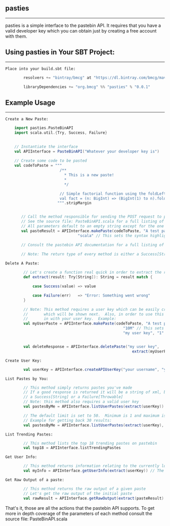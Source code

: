 pasties
--------
--------

pasties is a simple interface to the pastebin API.
It requires that you have a valid developer key which
you can obtain just by creating a free account with them.

Using pasties in Your SBT Project:
---------------------------------
---------------------------------

    Place into your build.sbt file:

```scala
        resolvers += "bintray/bmcg" at "https://dl.bintray.com/bmcg/maven"

        libraryDependencies += "org.bmcg" %% "pasties" % "0.0.1"
```


Example Usage
--------------
--------------

    Create a New Paste:

    
```scala
    import pasties.PasteBinAPI
    import scala.util.{Try, Success, Failure}

        
    // Instantiate the interface
    val APIInterface = PasteBinAPI("Whatever your developer key is")
    
    // Create some code to be pasted
    val codeToPaste = """
                        /**
                          * This is a new paste!
                          *
                          */

                        // Simple factorial function using the foldLeft method
                        val fact = (n: BigInt) => (BigInt(1) to n).foldLeft (BigInt(1)) (_ * _)
                       """.stripMargin


       // Call the method responsible for sending the POST request to pastebin's API
       // See the source file: PasteBinAPI.scala for a full listing of parameters and their significance
       // All parameters default to an empty string except for the one accepting the code to paste
       val pasteResult = APIInterface.makePaste(codeToPaste, "A test paste" //This is the name of the paste file, "10M" // This sets the expire time,
                                "scala" // This sets the syntax highlighting, privateLevel = "1" // This sets the privacy level)

       // Consult the pastebin API documentation for a full listing of supported syntax highlights
       
       // Note: The return type of every method is either a Success[String] or a Failure[Throwable]
```

    Delete A Paste:

```scala        
        // Let's create a function real quick in order to extract the result from our responses
        def extract(result: Try[String]): String = result match {

            case Success(value) => value

            case Failure(err)   => "Error: Something went wrong"
        }

        // Note: This method requires a user key which can be easily created using the createAPIUserKey method
        //       which will be shown next.  Also, in order to use this method you must have created a paste logged
        //       in with your user key.  Example:
        val myUserPaste = APIInterface.makePaste(codeToPaste, "A test paste" //This is the name of the paste file,
                                                    "10M" // This sets the expire time, "scala" // This sets the syntax highlighting,
                                                    "my user key", "1" // This sets the privacy level)


        val deleteResponse = APIInterface.deletePaste("my user key",
                                                        extract(myUserPaste).split('/').last // This grabs the paste key from the paste URL)
```

    Create User Key:
    
```scala
        val userKey = APIInterface.createAPIUserKey("your username", "your password")
```

    List Pastes by You:

```scala
        // This method simply returns pastes you've made
        // If a good response is returned it will be a string of xml, but as mentioned earlier it is either
        // a Success[String] or a Failure[Throwable]
        // Note: this method also requires a valid user key
        val pastesByMe = APIInterface.listUserPastes(extract(userKey))

        // The default limit is set to 50.  Minimum is 1 and maximum is 1000.
        // Example for getting back 30 results:
        val pastesByMe = APIInterface.listUserPastes(extract(userKey), "30")
```

    List Trending Pastes:

```scala
        // This method lists the top 18 trending pastes on pastebin
        val top18 = APIInterface.listTrendingPastes
```

    Get User Info:

```scala
        // This method returns information relating to the currently logged in user
        val myInfo = APIInterface.getUserInfo(extract(userKey)) // The only argument for this method is a valid user key
```

    Get Raw Output of a paste:

```scala
        // This method returns the raw output of a given paste
        // Let's get the raw output of the initial paste
        val rawResult = APIInterface.getRawOutput(extract(pasteResult).split('/').last // Grab the paste key at the end of the URL)
```

That's it, those are all the actions that the pastebin API supports.
To get more in depth coverage of the parameters of each method consult the source file: PasteBinAPI.scala
